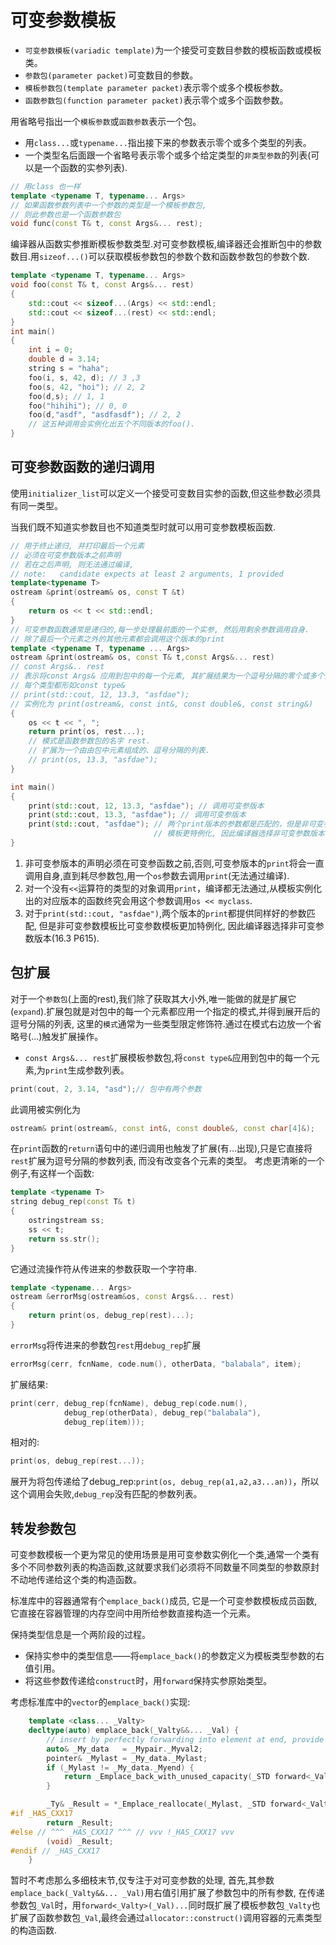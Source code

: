 # 可变参数模板
* `可变参数模板(variadic template)`为一个接受可变数目参数的模板函数或模板类。
* `参数包(parameter packet)`可变数目的参数。
* `模板参数包(template parameter packet)`表示零个或多个模板参数。
* `函数参数包(function parameter packet)`表示零个或多个函数参数。

用省略号指出一个`模板参数`或`函数参数`表示一个包。
* 用`class...`或`typename...`指出接下来的参数表示零个或多个类型的列表。
* 一个类型名后面跟一个省略号表示零个或多个给定类型的`非类型参数`的列表(可以是一个函数的实参列表).

```c++
// 用class 也一样
template <typename T, typename... Args> 
// 如果函数参数列表中一个参数的类型是一个模板参数包,
// 则此参数也是一个函数参数包
void func(const T& t, const Args&... rest);
```
编译器从函数实参推断模板参数类型.对可变参数模板,编译器还会推断包中的参数数目.用`sizeof...()`可以获取模板参数包的参数个数和函数参数包的参数个数.
```c++
template <typename T, typename... Args>
void foo(const T& t, const Args&... rest)
{
    std::cout << sizeof...(Args) << std::endl;
    std::cout << sizeof...(rest) << std::endl;
}
int main()
{
    int i = 0;
    double d = 3.14;
    string s = "haha";
    foo(i, s, 42, d); // 3 ,3 
    foo(s, 42, "hoi"); // 2, 2
    foo(d,s); // 1, 1
    foo("hihihi"); // 0, 0
    foo(d,"asdf", "asdfasdf"); // 2, 2
    // 这五种调用会实例化出五个不同版本的foo().
}
```
## 可变参数函数的递归调用
使用`initializer_list`可以定义一个接受可变数目实参的函数,但这些参数必须具有同一类型。

当我们既不知道实参数目也不知道类型时就可以用可变参数模板函数.
```c++
// 用于终止递归, 并打印最后一个元素
// 必须在可变参数版本之前声明
// 若在之后声明, 则无法通过编译, 
// note:   candidate expects at least 2 arguments, 1 provided
template<typename T>
ostream &print(ostream& os, const T &t)
{
    return os << t << std::endl;
}
// 可变参数函数通常是递归的,每一步处理最前面的一个实参, 然后用剩余参数调用自身.
// 除了最后一个元素之外的其他元素都会调用这个版本的print
template <typename T, typename ... Args>
ostream &print(ostream& os, const T& t,const Args&... rest)
// const Args&.. rest
// 表示将const Args& 应用到包中的每一个元素, 其扩展结果为一个逗号分隔的零个或多个类型的列表，
// 每个类型都形如const type&
// print(std::cout, 12, 13.3, "asfdae");
// 实例化为 print(ostream&, const int&, const double&, const string&)
{
    os << t << ", ";
    return print(os, rest...);
    // 模式是函数参数包的名字 rest.
    // 扩展为一个由由包中元素组成的、逗号分隔的列表.
    // print(os, 13.3, "asfdae");
}

int main()
{
    print(std::cout, 12, 13.3, "asfdae"); // 调用可变参版本
    print(std::cout, 13.3, "asfdae"); // 调用可变参版本
    print(std::cout, "asfdae"); // 两个print版本的参数都是匹配的，但是非可变参数模板比可变参数
                                // 模板更特例化, 因此编译器选择非可变参数版本
}
```
1. 非可变参版本的声明必须在可变参函数之前,否则,可变参版本的`print`将会一直调用自身,直到耗尽参数包,用一个`os`参数去调用`print`(无法通过编译).
2. 对一个没有`<<`运算符的类型的对象调用`print`，编译都无法通过,从模板实例化出的对应版本的函数终究会用这个参数调用`os << myclass`.
3. 对于`print(std::cout, "asfdae")`,两个版本的`print`都提供同样好的参数匹配, 但是非可变参数模板比可变参数模板更加特例化, 因此编译器选择非可变参数版本(16.3 P615).

## 包扩展
对于一个`参数包`(上面的rest),我们除了获取其大小外,唯一能做的就是扩展它(`expand`).扩展包就是对包中的每一个元素都应用一个指定的模式,并得到展开后的逗号分隔的列表, 这里的`模式`通常为一些类型限定修饰符.通过在模式右边放一个省略号(...)触发扩展操作。

* `const Args&... rest`扩展模板参数包,将`const type&`应用到包中的每一个元素,为`print`生成参数列表。

```c++
print(cout, 2, 3.14, "asd");// 包中有两个参数
```
此调用被实例化为
```c++
ostream& print(ostream&, const int&, const double&, const char[4]&);
```
在`print`函数的`return`语句中的递归调用也触发了扩展(有...出现),只是它直接将`rest`扩展为逗号分隔的参数列表, 而没有改变各个元素的类型。
考虑更清晰的一个例子,有这样一个函数: 
```c++
template <typename T>
string debug_rep(const T& t)
{
    ostringstream ss;
    ss << t;
    return ss.str();
}
```
它通过流操作符从传进来的参数获取一个字符串.
```c++
template <typename... Args>
ostream &errorMsg(ostream&os, const Args&... rest)
{
    return print(os, debug_rep(rest)...);
}
```
`errorMsg`将传进来的参数包`rest`用`debug_rep`扩展
```c++
errorMsg(cerr, fcnName, code.num(), otherData, "balabala", item);
```
扩展结果:
```c++
print(cerr, debug_rep(fcnName), debug_rep(code.num(),
            debug_rep(otherData), debug_rep("balabala"),
            debug_rep(item)));
```
相对的:
```c++
print(os, debug_rep(rest...));
```
展开为将包传递给了debug_rep:`print(os, debug_rep(a1,a2,a3...an))`，所以这个调用会失败,`debug_rep`没有匹配的参数列表。
## 转发参数包
可变参数模板一个更为常见的使用场景是用可变参数实例化一个类,通常一个类有多个不同参数列表的构造函数,这就要求我们必须将不同数量不同类型的参数原封不动地传递给这个类的构造函数。

标准库中的容器通常有个`emplace_back()`成员, 它是一个可变参数模板成员函数,它直接在容器管理的内存空间中用所给参数直接构造一个元素。

保持类型信息是一个两阶段的过程。

* 保持实参中的类型信息——将`emplace_back()`的参数定义为模板类型参数的右值引用。
* 将这些参数传递给`construct`时，用`forward`保持实参原始类型。

考虑标准库中的`vector`的`emplace_back()`实现:
```c++
    template <class... _Valty>
    decltype(auto) emplace_back(_Valty&&... _Val) {
        // insert by perfectly forwarding into element at end, provide strong guarantee
        auto& _My_data   = _Mypair._Myval2;
        pointer& _Mylast = _My_data._Mylast;
        if (_Mylast != _My_data._Myend) {
            return _Emplace_back_with_unused_capacity(_STD forward<_Valty>(_Val)...);
        }

        _Ty& _Result = *_Emplace_reallocate(_Mylast, _STD forward<_Valty>(_Val)...);
#if _HAS_CXX17
        return _Result;
#else // ^^^ _HAS_CXX17 ^^^ // vvv !_HAS_CXX17 vvv
        (void) _Result;
#endif // _HAS_CXX17
    }
```
暂时不考虑那么多细枝末节,仅专注于对可变参数的处理, 首先,其参数`emplace_back(_Valty&&... _Val)`用右值引用扩展了参数包中的所有参数,
在传递参数包`_Val`时，用`forward<_Valty>(_Val)...`同时既扩展了模板参数包`_Valty`也扩展了函数参数包`_Val`,最终会通过`allocator::construct()`调用容器的元素类型的构造函数.